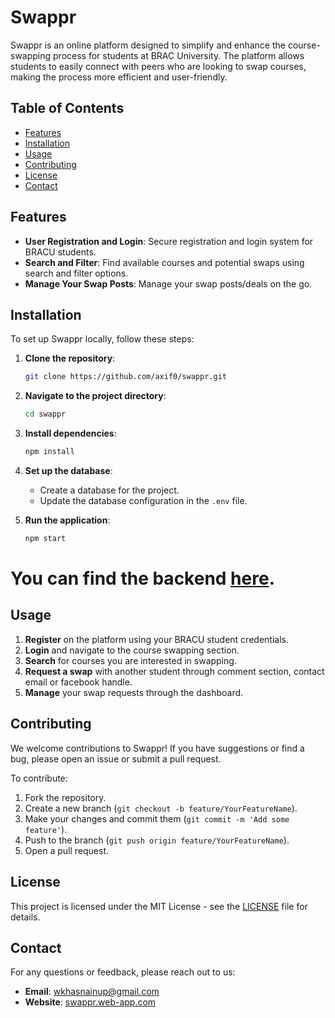 # Swappr

Swappr is an online platform designed to simplify and enhance the course-swapping process for students at BRAC University. The platform allows students to easily connect with peers who are looking to swap courses, making the process more efficient and user-friendly.

## Table of Contents

- [Features](#features)
- [Installation](#installation)
- [Usage](#usage)
- [Contributing](#contributing)
- [License](#license)
- [Contact](#contact)

## Features

- **User Registration and Login**: Secure registration and login system for BRACU students.
- **Search and Filter**: Find available courses and potential swaps using search and filter options.
- **Manage Your Swap Posts**: Manage your swap posts/deals on the go.
  
## Installation

To set up Swappr locally, follow these steps:

1. **Clone the repository**:
    ```bash
    git clone https://github.com/axif0/swappr.git
    ```
2. **Navigate to the project directory**:
    ```bash
    cd swappr
    ```
3. **Install dependencies**:
    ```bash
    npm install
    ```
4. **Set up the database**:
    - Create a database for the project.
    - Update the database configuration in the `.env` file.

5. **Run the application**:
    ```bash
    npm start
    ```

# You can find the backend [here](https://github.com/axif0/swapper-server).

## Usage

1. **Register** on the platform using your BRACU student credentials.
2. **Login** and navigate to the course swapping section.
3. **Search** for courses you are interested in swapping.
4. **Request a swap** with another student through comment section, contact email or facebook handle.
5. **Manage** your swap requests through the dashboard.

## Contributing

We welcome contributions to Swappr! If you have suggestions or find a bug, please open an issue or submit a pull request.

To contribute:

1. Fork the repository.
2. Create a new branch (`git checkout -b feature/YourFeatureName`).
3. Make your changes and commit them (`git commit -m 'Add some feature'`).
4. Push to the branch (`git push origin feature/YourFeatureName`).
5. Open a pull request.

## License

This project is licensed under the MIT License - see the [LICENSE](LICENSE) file for details.

## Contact

For any questions or feedback, please reach out to us:

- **Email**: wkhasnainup@gmail.com
- **Website**: [swappr.web-app.com](https://swappr.web-app.com)
